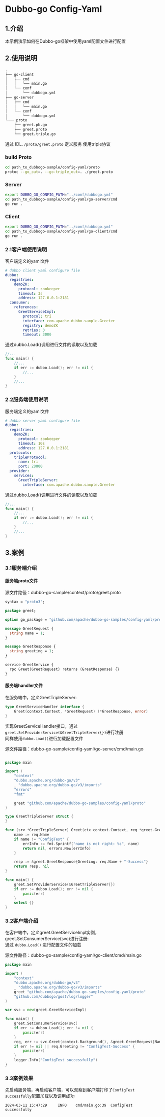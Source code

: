 # Dubbo-go Config-Yaml

## 1.介绍

本示例演示如何在Dubbo-go框架中使用yaml配置文件进行配置

## 2.使用说明
```txt
.
├── go-client
│   ├── cmd
│   │   └── main.go
│   └── conf
│       └── dubbogo.yml
├── go-server
│   ├── cmd
│   │   └── main.go
│   └── conf
│       └── dubbogo.yml
└─── proto
    ├── greet.pb.go
    ├── greet.proto
    └── greet.triple.go

```
通过 IDL`./proto/greet.proto` 定义服务 使用triple协议


### build Proto
```bash
cd path_to_dubbogo-sample/config-yaml/proto
protoc --go_out=. --go-triple_out=. ./greet.proto
```
### Server
```bash
export DUBBO_GO_CONFIG_PATH="../conf/dubbogo.yml"
cd path_to_dubbogo-sample/config-yaml/go-server/cmd
go run .
```
### Client
```bash
export DUBBO_GO_CONFIG_PATH="../conf/dubbogo.yml"
cd path_to_dubbogo-sample/config-yaml/go-client/cmd
go run .
```

### 2.1客户端使用说明

客户端定义的yaml文件
```yaml
# dubbo client yaml configure file
dubbo:
  registries:
    demoZK:
      protocol: zookeeper
      timeout: 3s
      address: 127.0.0.1:2181
  consumer:
    references:
      GreetServiceImpl:
        protocol: tri
        interface: com.apache.dubbo.sample.Greeter
        registry: demoZK
        retries: 3
        timeout: 3000
```
通过dubbo.Load()调用进行文件的读取以及加载
```go
//...
func main() {
	//...
	if err := dubbo.Load(); err != nil {
		//...
	}
	//...
}
```

### 2.2服务端使用说明

服务端定义的yaml文件
```yaml
# dubbo server yaml configure file
dubbo:
  registries:
    demoZK:
      protocol: zookeeper
      timeout: 10s
      address: 127.0.0.1:2181
  protocols:
    tripleProtocol:
      name: tri
      port: 20000
  provider:
    services:
      GreetTripleServer:
        interface: com.apache.dubbo.sample.Greeter
```
通过dubbo.Load()调用进行文件的读取以及加载
```go
//...
func main() {
	//...
	if err := dubbo.Load(); err != nil {
		//...
	}
	//...
}

```
## 3.案例

### 3.1服务端介绍

#### 服务端proto文件

源文件路径：dubbo-go-sample/context/proto/greet.proto

```protobuf
syntax = "proto3";

package greet;

option go_package = "github.com/apache/dubbo-go-samples/config-yaml/proto;greet";

message GreetRequest {
  string name = 1;
}

message GreetResponse {
  string greeting = 1;
}

service GreetService {
  rpc Greet(GreetRequest) returns (GreetResponse) {}
}
```

#### 服务端handler文件

在服务端中，定义GreetTripleServer:
```go
type GreetServiceHandler interface {
    Greet(context.Context, *GreetRequest) (*GreetResponse, error)
}
```
实现GreetServiceHandler接口，通过`greet.SetProviderService(&GreetTripleServer{})`进行注册  
同样使用`dubbo.Load()`进行加载配置文件


源文件路径：dubbo-go-sample/config-yaml/go-server/cmd/main.go

```go

package main

import (
	"context"
	"dubbo.apache.org/dubbo-go/v3"
	_ "dubbo.apache.org/dubbo-go/v3/imports"
	"errors"
	"fmt"

	greet "github.com/apache/dubbo-go-samples/config-yaml/proto"
)

type GreetTripleServer struct {
}

func (srv *GreetTripleServer) Greet(ctx context.Context, req *greet.GreetRequest) (*greet.GreetResponse, error) {
	name := req.Name
	if name != "ConfigTest" {
		errInfo := fmt.Sprintf("name is not right: %s", name)
		return nil, errors.New(errInfo)
	}

	resp := &greet.GreetResponse{Greeting: req.Name + "-Success"}
	return resp, nil
}

func main() {
	greet.SetProviderService(&GreetTripleServer{})
	if err := dubbo.Load(); err != nil {
		panic(err)
	}
	select {}
}
```

### 3.2客户端介绍

在客户端中，定义greet.GreetServiceImpl实例，greet.SetConsumerService(svc)进行注册:  
通过 `dubbo.Load()` 进行配置文件的加载

源文件路径：dubbo-go-sample/config-yaml/go-client/cmd/main.go

```go
package main

import (
	"context"
	"dubbo.apache.org/dubbo-go/v3"
	_ "dubbo.apache.org/dubbo-go/v3/imports"
	greet "github.com/apache/dubbo-go-samples/config-yaml/proto"
	"github.com/dubbogo/gost/log/logger"
)

var svc = new(greet.GreetServiceImpl)

func main() {
	greet.SetConsumerService(svc)
	if err := dubbo.Load(); err != nil {
		panic(err)
	}
	req, err := svc.Greet(context.Background(), &greet.GreetRequest{Name: "ConfigTest"})
	if err != nil || req.Greeting != "ConfigTest-Success" {
		panic(err)
	}
	logger.Info("ConfigTest successfully")
}

```

### 3.3案例效果

先启动服务端，再启动客户端，可以观察到客户端打印了`ConfigTest successfully`配置加载以及调用成功

```
2024-03-11 15:47:29     INFO    cmd/main.go:39  ConfigTest successfully

```

 